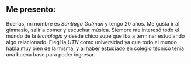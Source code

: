 ## Me presento:
Buenas, mi nombre es *Santiago Gutman* y tengo 20 años. Me gusta ir al gimnasio, salir a comer y escuchar música.
Siempre me interesó todo el mundo de la *tecnología* y desde chico supe que iba a terminar estudiando algo relacionado.
Elegí la *UTN* como universidad ya que todo el mundo habla muy bien de la misma, y al haber estudiado en colegio técnico tenía una buena base para poder ingresar.
